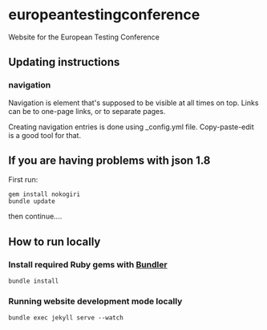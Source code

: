 # europeantestingconference
Website for the European Testing Conference




## Updating instructions

### navigation

Navigation is element that's supposed to be visible at all times on top. Links can be to one-page links, or to separate pages.

Creating navigation entries is done using _config.yml file. Copy-paste-edit is a good tool for that.


## If you are having problems with json 1.8 

First run:
```
gem install nokogiri
bundle update
```
then continue....

## How to run locally


### Install required Ruby gems with [Bundler](http://bundler.io/)

```
bundle install
```


### Running website development mode locally

```
bundle exec jekyll serve --watch
```
